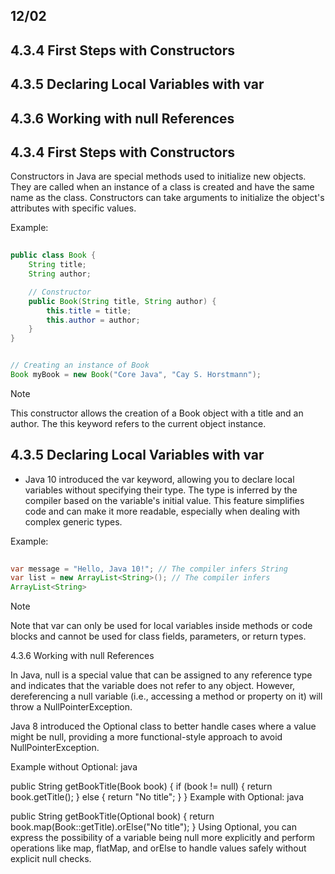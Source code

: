## 12/02

## 4.3.4 First Steps with Constructors
## 4.3.5 Declaring Local Variables with var 
## 4.3.6 Working with null References


## 4.3.4 First Steps with Constructors

Constructors in Java are special methods used to initialize new objects. They are called when an instance of a class is created and have the same name as the class. Constructors can take arguments to initialize the object's attributes with specific values.

Example:
```java
 
public class Book {
    String title;
    String author;

    // Constructor
    public Book(String title, String author) {
        this.title = title;
        this.author = author;
    }
}


// Creating an instance of Book
Book myBook = new Book("Core Java", "Cay S. Horstmann");

```
> [!NOTE]
> This constructor allows the creation of a Book object with a title and an author. The this keyword refers to the current object instance.

## 4.3.5 Declaring Local Variables with var

- Java 10 introduced the var keyword, allowing you to declare local variables without specifying their type. The type is inferred by the compiler based on the variable's initial value. This feature simplifies code and can make it more readable, especially when dealing with complex generic types.

Example:

```java
 
var message = "Hello, Java 10!"; // The compiler infers String
var list = new ArrayList<String>(); // The compiler infers 
ArrayList<String>
```

> [!NOTE]
> Note that var can only be used for local variables inside methods or code blocks and cannot be used for class fields, parameters, or return types.

4.3.6 Working with null References

In Java, null is a special value that can be assigned to any reference type and indicates that the variable does not refer to any object. However, dereferencing a null variable (i.e., accessing a method or property on it) will throw a NullPointerException.

Java 8 introduced the Optional class to better handle cases where a value might be null, providing a more functional-style approach to avoid NullPointerException.

Example without Optional:
java
 
public String getBookTitle(Book book) {
    if (book != null) {
        return book.getTitle();
    } else {
        return "No title";
    }
}
Example with Optional:
java
 
public String getBookTitle(Optional<Book> book) {
    return book.map(Book::getTitle).orElse("No title");
}
Using Optional, you can express the possibility of a variable being null more explicitly and perform operations like map, flatMap, and orElse to handle values safely without explicit null checks.

#